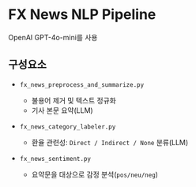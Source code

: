 # FX News NLP Pipeline

OpenAI GPT-4o-mini를 사용

## 구성요소

- `fx_news_preprocess_and_summarize.py`  
  - 불용어 제거 및 텍스트 정규화
  - 기사 본문 요약(LLM)

- `fx_news_category_labeler.py`  
  - 환율 관련성: `Direct / Indirect / None` 분류(LLM)

- `fx_news_sentiment.py`  
  - 요약문을 대상으로 감정 분석(`pos/neu/neg`)
